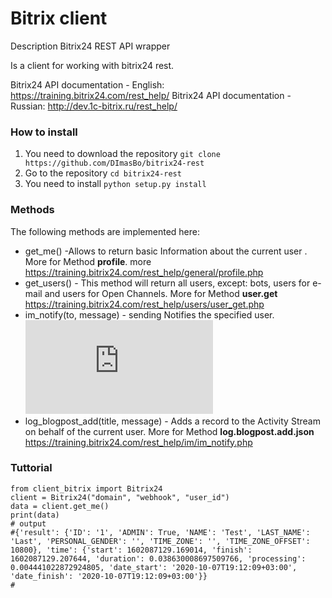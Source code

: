 # Bitrix client
Description
Bitrix24 REST API wrapper

Is a client for working with bitrix24 rest.

Bitrix24 API documentation - English: https://training.bitrix24.com/rest_help/
Bitrix24 API documentation - Russian: http://dev.1c-bitrix.ru/rest_help/

### How to install
1.  You need to download the repository `git clone https://github.com/DImasBo/bitrix24-rest`
2.  Go to the repository `cd bitrix24-rest`
3.  You need to install `python setup.py install`
### Methods
The following methods are implemented here:
  - get_me() -Allows to return basic Information about the current user . More for Method **profile**.  more https://training.bitrix24.com/rest_help/general/profile.php
  - get_users() - This method will return all users, except: bots, users for e-mail and users for Open Channels. More for Method **user.get** https://training.bitrix24.com/rest_help/users/user_get.php
  - im_notify(to, message) - sending Notifies the specified user. ![More for Method **im.notify**](https://training.bitrix24.com/rest_help/im/im_notify.php)
  - log_blogpost_add(title, message) - Adds a record to the Activity Stream on behalf of the current user. More for Method **log.blogpost.add.json** https://training.bitrix24.com/rest_help/im/im_notify.php

### Tuttorial
```
from client_bitrix import Bitrix24
client = Bitrix24("domain", "webhook", "user_id")
data = client.get_me()
print(data)
# output
#{'result': {'ID': '1', 'ADMIN': True, 'NAME': 'Test', 'LAST_NAME': 'Last', 'PERSONAL_GENDER': '', 'TIME_ZONE': '', 'TIME_ZONE_OFFSET': 10800}, 'time': {'start': 1602087129.169014, 'finish': 1602087129.207644, 'duration': 0.038630008697509766, 'processing': 0.004441022872924805, 'date_start': '2020-10-07T19:12:09+03:00', 'date_finish': '2020-10-07T19:12:09+03:00'}}
#
```

